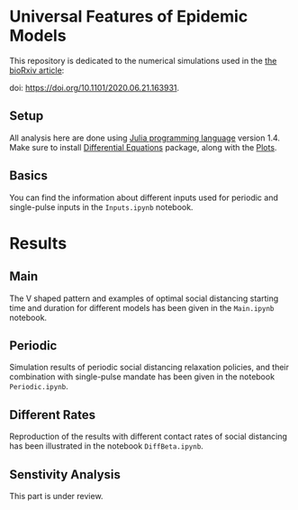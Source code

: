 # Universal Features of Epidemic Models

This repository is dedicated to the numerical simulations used in the [the bioRxiv article](https://www.biorxiv.org/content/10.1101/2020.06.21.163931v1.full.pdf+html): 

doi: https://doi.org/10.1101/2020.06.21.163931.

## Setup

All analysis here are done using [Julia programming language](https://julialang.org) version 1.4. Make sure to install [Differential Equations](https://docs.sciml.ai/stable/) package, along with the [Plots](http://docs.juliaplots.org/latest/).

## Basics

You can find the information about different inputs used for periodic and single-pulse inputs in the `Inputs.ipynb` notebook.

# Results

## Main

The V shaped pattern and examples of optimal social distancing starting time and duration for different models has been given in the `Main.ipynb` notebook.

## Periodic

Simulation results of periodic social distancing relaxation policies, and their combination with single-pulse mandate has been given in the notebook `Periodic.ipynb`.

## Different Rates

Reproduction of the results with different contact rates of social distancing has been illustrated in the notebook `DiffBeta.ipynb`.

## Senstivity Analysis

This part is under review.
